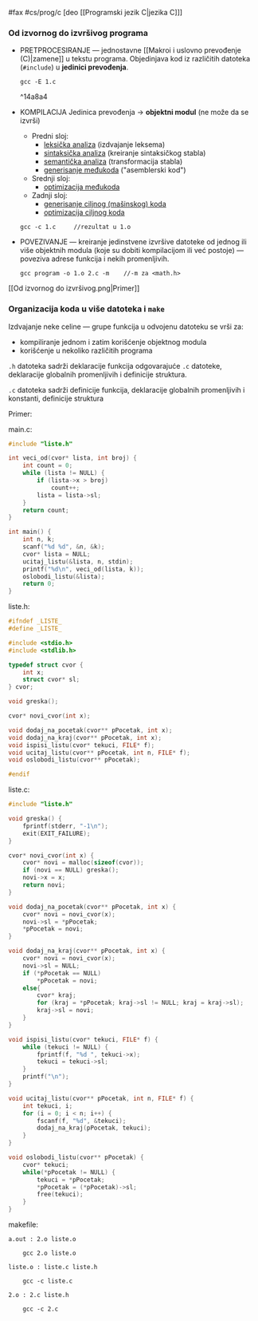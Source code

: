 #fax #cs/prog/c [deo [[Programski jezik C|jezika C]]]
$\:$

### Od izvornog do izvršivog programa
- PRETPROCESIRANJE — jednostavne [[Makroi i uslovno prevođenje (C)|zamene]] u tekstu programa. Objedinjava kod iz različitih datoteka (```#include```) u **jedinici prevođenja**.
  ```
  gcc -E 1.c
  ```
  ^14a8a4
- KOMPILACIJA
  Jedinica prevođenja $\to$ **objektni modul** (ne može da se izvrši)
	- Predni sloj: 
		- <u>leksička analiza</u> (izdvajanje leksema)
		- <u>sintaksička analiza</u> (kreiranje sintaksičkog stabla)
		- <u>semantička analiza</u> (transformacija stabla)
		- <u>generisanje međukoda</u> ("asemblerski kod")
	- Srednji sloj:
		- <u>optimizacija međukoda</u>
	- Zadnji sloj:
		- <u>generisanje ciljnog (mašinskog) koda</u>
		- <u>optimizacija ciljnog koda</u>
	```
  gcc -c 1.c     //rezultat u 1.o
  ```
 
- POVEZIVANJE — kreiranje jedinstvene izvršive datoteke od jednog ili više objektnih modula (koje su dobiti kompilacijom ili već postoje) — poveziva adrese funkcija i nekih promenljivih.
  ```
  gcc program -o 1.o 2.c -m    //-m za <math.h>
  ```

[[Od izvornog do izvršivog.png|Primer]]
### Organizacija koda u više datoteka i ```make```

Izdvajanje neke celine — grupe funkcija u odvojenu datoteku se vrši za:
- kompiliranje jednom i zatim korišćenje objektnog modula
- korišćenje u nekoliko različitih programa
$\:$

```.h``` datoteka sadrži deklaracije funkcija odgovarajuće ```.c``` datoteke, deklaracije globalnih promenljivih i definicije struktura.

```.c``` datoteka sadrži definicije funkcija, deklaracije globalnih promenljivih i konstanti, definicije struktura

Primer:

main.c:
```c
#include "liste.h"

int veci_od(cvor* lista, int broj) {
    int count = 0;
    while (lista != NULL) {
        if (lista->x > broj)
            count++;
        lista = lista->sl;
    }
    return count;
}

int main() {
    int n, k;
    scanf("%d %d", &n, &k);
    cvor* lista = NULL;
    ucitaj_listu(&lista, n, stdin);
    printf("%d\n", veci_od(lista, k));
    oslobodi_listu(&lista);
    return 0;
}
```
liste.h:
```c
#ifndef _LISTE_
#define _LISTE_

#include <stdio.h>
#include <stdlib.h>

typedef struct cvor {
    int x;
    struct cvor* sl;
} cvor;

void greska(); 

cvor* novi_cvor(int x);

void dodaj_na_pocetak(cvor** pPocetak, int x);
void dodaj_na_kraj(cvor** pPocetak, int x);
void ispisi_listu(cvor* tekuci, FILE* f);
void ucitaj_listu(cvor** pPocetak, int n, FILE* f);
void oslobodi_listu(cvor** pPocetak);

#endif
```
liste.c:
```c
#include "liste.h"

void greska() {
    fprintf(stderr, "-1\n");
    exit(EXIT_FAILURE);
}

cvor* novi_cvor(int x) {
    cvor* novi = malloc(sizeof(cvor));
    if (novi == NULL) greska();
    novi->x = x;
    return novi;
}

void dodaj_na_pocetak(cvor** pPocetak, int x) {
    cvor* novi = novi_cvor(x);
    novi->sl = *pPocetak;
    *pPocetak = novi;
}

void dodaj_na_kraj(cvor** pPocetak, int x) {
    cvor* novi = novi_cvor(x);
    novi->sl = NULL;
    if (*pPocetak == NULL)
        *pPocetak = novi;
    else{
        cvor* kraj;
        for (kraj = *pPocetak; kraj->sl != NULL; kraj = kraj->sl);
        kraj->sl = novi;
    }
}

void ispisi_listu(cvor* tekuci, FILE* f) {
    while (tekuci != NULL) {
        fprintf(f, "%d ", tekuci->x);
        tekuci = tekuci->sl;
    }
    printf("\n");
}

void ucitaj_listu(cvor** pPocetak, int n, FILE* f) {
    int tekuci, i;
    for (i = 0; i < n; i++) {
        fscanf(f, "%d", &tekuci);
        dodaj_na_kraj(pPocetak, tekuci);
    }
}

void oslobodi_listu(cvor** pPocetak) {
    cvor* tekuci;
    while(*pPocetak != NULL) {
        tekuci = *pPocetak;
        *pPocetak = (*pPocetak)->sl;
        free(tekuci);
    }
}
```
makefile:
```makefi
a.out : 2.o liste.o

    gcc 2.o liste.o

liste.o : liste.c liste.h

    gcc -c liste.c

2.o : 2.c liste.h

    gcc -c 2.c
```